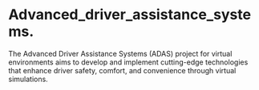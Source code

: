 # Advanced_driver_assistance_systems.
The Advanced Driver Assistance Systems (ADAS) project for virtual environments aims to develop and implement cutting-edge technologies that enhance driver safety, comfort, and convenience through virtual simulations.
